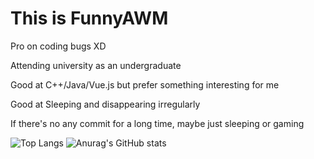 # This is FunnyAWM
Pro on coding bugs XD

Attending university as an undergraduate

Good at C++/Java/Vue.js but prefer something interesting for me

Good at Sleeping and disappearing irregularly

If there's no any commit for a long time, maybe just sleeping or gaming

![Top Langs](https://github-readme-stats.vercel.app/api/top-langs/?username=FunnyAWM&theme=dark)
![Anurag's GitHub stats](https://github-readme-stats.vercel.app/api?username=FunnyAWM&show_icons=true&theme=dark&icon_color=FFFFFF)
